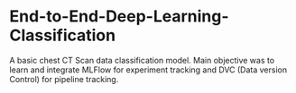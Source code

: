 # End-to-End-Deep-Learning-Classification

A basic chest CT Scan data classification model. Main objective was to learn and integrate MLFlow for experiment tracking and DVC (Data version Control) for pipeline tracking.
